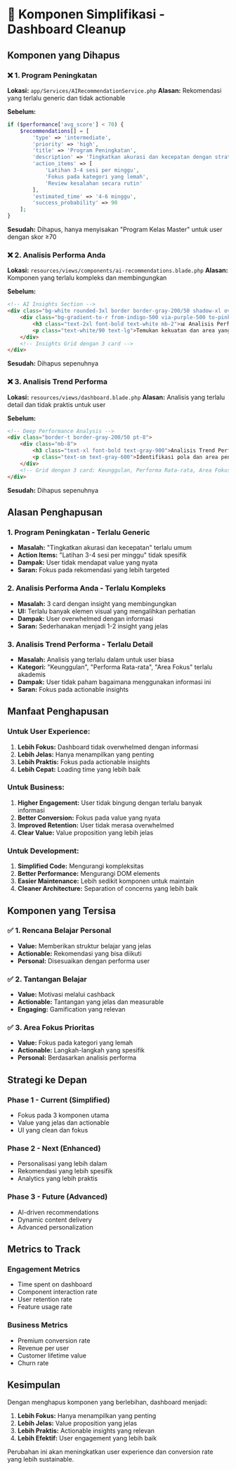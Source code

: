 # 🧹 Komponen Simplifikasi - Dashboard Cleanup

## Komponen yang Dihapus

### **❌ 1. Program Peningkatan**
**Lokasi:** `app/Services/AIRecommendationService.php`
**Alasan:** Rekomendasi yang terlalu generic dan tidak actionable

**Sebelum:**
```php
if ($performance['avg_score'] < 70) {
    $recommendations[] = [
        'type' => 'intermediate',
        'priority' => 'high',
        'title' => 'Program Peningkatan',
        'description' => 'Tingkatkan akurasi dan kecepatan dengan strategi pembelajaran terstruktur.',
        'action_items' => [
            'Latihan 3-4 sesi per minggu',
            'Fokus pada kategori yang lemah',
            'Review kesalahan secara rutin'
        ],
        'estimated_time' => '4-6 minggu',
        'success_probability' => 90
    ];
}
```

**Sesudah:** Dihapus, hanya menyisakan "Program Kelas Master" untuk user dengan skor ≥70

### **❌ 2. Analisis Performa Anda**
**Lokasi:** `resources/views/components/ai-recommendations.blade.php`
**Alasan:** Komponen yang terlalu kompleks dan membingungkan

**Sebelum:**
```html
<!-- AI Insights Section -->
<div class="bg-white rounded-3xl border border-gray-200/50 shadow-xl overflow-hidden">
    <div class="bg-gradient-to-r from-indigo-500 via-purple-500 to-pink-500 px-8 py-8">
        <h3 class="text-2xl font-bold text-white mb-2">📊 Analisis Performa Anda</h3>
        <p class="text-white/90 text-lg">Temukan kekuatan dan area yang perlu ditingkatkan</p>
    </div>
    <!-- Insights Grid dengan 3 card -->
</div>
```

**Sesudah:** Dihapus sepenuhnya

### **❌ 3. Analisis Trend Performa**
**Lokasi:** `resources/views/dashboard.blade.php`
**Alasan:** Analisis yang terlalu detail dan tidak praktis untuk user

**Sebelum:**
```html
<!-- Deep Performance Analysis -->
<div class="border-t border-gray-200/50 pt-8">
    <div class="mb-8">
        <h3 class="text-xl font-bold text-gray-900">Analisis Trend Performa</h3>
        <p class="text-sm text-gray-600">Identifikasi pola dan area pengembangan Anda</p>
    </div>
    <!-- Grid dengan 3 card: Keunggulan, Performa Rata-rata, Area Fokus -->
</div>
```

**Sesudah:** Dihapus sepenuhnya

## Alasan Penghapusan

### **1. Program Peningkatan - Terlalu Generic**
- **Masalah:** "Tingkatkan akurasi dan kecepatan" terlalu umum
- **Action Items:** "Latihan 3-4 sesi per minggu" tidak spesifik
- **Dampak:** User tidak mendapat value yang nyata
- **Saran:** Fokus pada rekomendasi yang lebih targeted

### **2. Analisis Performa Anda - Terlalu Kompleks**
- **Masalah:** 3 card dengan insight yang membingungkan
- **UI:** Terlalu banyak elemen visual yang mengalihkan perhatian
- **Dampak:** User overwhelmed dengan informasi
- **Saran:** Sederhanakan menjadi 1-2 insight yang jelas

### **3. Analisis Trend Performa - Terlalu Detail**
- **Masalah:** Analisis yang terlalu dalam untuk user biasa
- **Kategori:** "Keunggulan", "Performa Rata-rata", "Area Fokus" terlalu akademis
- **Dampak:** User tidak paham bagaimana menggunakan informasi ini
- **Saran:** Fokus pada actionable insights

## Manfaat Penghapusan

### **Untuk User Experience:**
1. **Lebih Fokus:** Dashboard tidak overwhelmed dengan informasi
2. **Lebih Jelas:** Hanya menampilkan yang penting
3. **Lebih Praktis:** Fokus pada actionable insights
4. **Lebih Cepat:** Loading time yang lebih baik

### **Untuk Business:**
1. **Higher Engagement:** User tidak bingung dengan terlalu banyak informasi
2. **Better Conversion:** Fokus pada value yang nyata
3. **Improved Retention:** User tidak merasa overwhelmed
4. **Clear Value:** Value proposition yang lebih jelas

### **Untuk Development:**
1. **Simplified Code:** Mengurangi kompleksitas
2. **Better Performance:** Mengurangi DOM elements
3. **Easier Maintenance:** Lebih sedikit komponen untuk maintain
4. **Cleaner Architecture:** Separation of concerns yang lebih baik

## Komponen yang Tersisa

### **✅ 1. Rencana Belajar Personal**
- **Value:** Memberikan struktur belajar yang jelas
- **Actionable:** Rekomendasi yang bisa diikuti
- **Personal:** Disesuaikan dengan performa user

### **✅ 2. Tantangan Belajar**
- **Value:** Motivasi melalui cashback
- **Actionable:** Tantangan yang jelas dan measurable
- **Engaging:** Gamification yang relevan

### **✅ 3. Area Fokus Prioritas**
- **Value:** Fokus pada kategori yang lemah
- **Actionable:** Langkah-langkah yang spesifik
- **Personal:** Berdasarkan analisis performa

## Strategi ke Depan

### **Phase 1 - Current (Simplified)**
- Fokus pada 3 komponen utama
- Value yang jelas dan actionable
- UI yang clean dan fokus

### **Phase 2 - Next (Enhanced)**
- Personalisasi yang lebih dalam
- Rekomendasi yang lebih spesifik
- Analytics yang lebih praktis

### **Phase 3 - Future (Advanced)**
- AI-driven recommendations
- Dynamic content delivery
- Advanced personalization

## Metrics to Track

### **Engagement Metrics**
- Time spent on dashboard
- Component interaction rate
- User retention rate
- Feature usage rate

### **Business Metrics**
- Premium conversion rate
- Revenue per user
- Customer lifetime value
- Churn rate

## Kesimpulan

Dengan menghapus komponen yang berlebihan, dashboard menjadi:

1. **Lebih Fokus:** Hanya menampilkan yang penting
2. **Lebih Jelas:** Value proposition yang jelas
3. **Lebih Praktis:** Actionable insights yang relevan
4. **Lebih Efektif:** User engagement yang lebih baik

Perubahan ini akan meningkatkan user experience dan conversion rate yang lebih sustainable.

